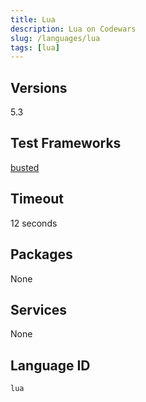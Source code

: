 ```yaml
---
title: Lua
description: Lua on Codewars
slug: /languages/lua
tags: [lua]
---
```



## Versions
5.3
## Test Frameworks
[busted](https://olivinelabs.com/busted/)
## Timeout
12 seconds
## Packages
None 
## Services
None
## Language ID
`lua`
